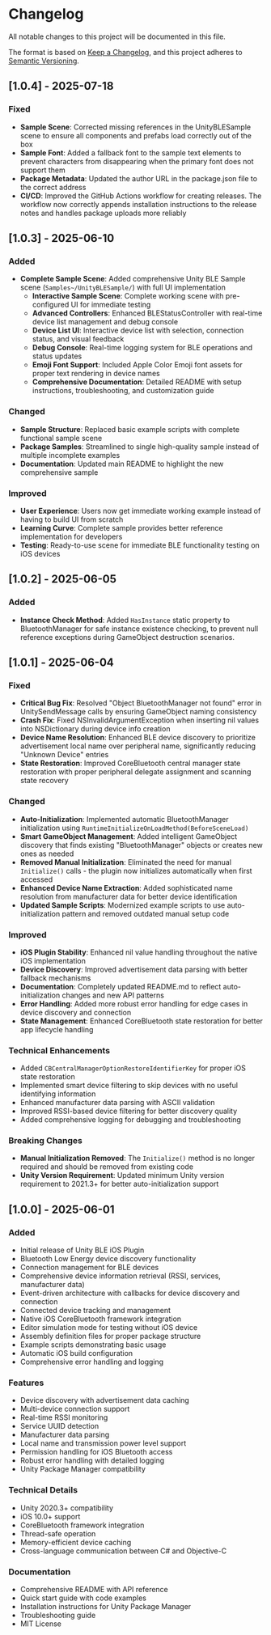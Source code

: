 # Changelog

All notable changes to this project will be documented in this file.

The format is based on [Keep a Changelog](https://keepachangelog.com/en/1.0.0/),
and this project adheres to [Semantic Versioning](https://semver.org/spec/v2.0.0.html).

## [1.0.4] - 2025-07-18

### Fixed
- **Sample Scene**: Corrected missing references in the UnityBLESample scene to ensure all components and prefabs load correctly out of the box
- **Sample Font**: Added a fallback font to the sample text elements to prevent characters from disappearing when the primary font does not support them
- **Package Metadata**: Updated the author URL in the package.json file to the correct address
- **CI/CD**: Improved the GitHub Actions workflow for creating releases. The workflow now correctly appends installation instructions to the release notes and handles package uploads more reliably

## [1.0.3] - 2025-06-10

### Added
- **Complete Sample Scene**: Added comprehensive Unity BLE Sample scene (`Samples~/UnityBLESample/`) with full UI implementation
  - **Interactive Sample Scene**: Complete working scene with pre-configured UI for immediate testing
  - **Advanced Controllers**: Enhanced BLEStatusController with real-time device list management and debug console
  - **Device List UI**: Interactive device list with selection, connection status, and visual feedback
  - **Debug Console**: Real-time logging system for BLE operations and status updates
  - **Emoji Font Support**: Included Apple Color Emoji font assets for proper text rendering in device names
  - **Comprehensive Documentation**: Detailed README with setup instructions, troubleshooting, and customization guide

### Changed
- **Sample Structure**: Replaced basic example scripts with complete functional sample scene
- **Package Samples**: Streamlined to single high-quality sample instead of multiple incomplete examples
- **Documentation**: Updated main README to highlight the new comprehensive sample

### Improved
- **User Experience**: Users now get immediate working example instead of having to build UI from scratch
- **Learning Curve**: Complete sample provides better reference implementation for developers
- **Testing**: Ready-to-use scene for immediate BLE functionality testing on iOS devices

## [1.0.2] - 2025-06-05

### Added
- **Instance Check Method**: Added `HasInstance` static property to BluetoothManager for safe instance existence checking, to prevent null reference exceptions during GameObject destruction scenarios.

## [1.0.1] - 2025-06-04

### Fixed
- **Critical Bug Fix**: Resolved "Object BluetoothManager not found" error in UnitySendMessage calls by ensuring GameObject naming consistency
- **Crash Fix**: Fixed NSInvalidArgumentException when inserting nil values into NSDictionary during device info creation
- **Device Name Resolution**: Enhanced BLE device discovery to prioritize advertisement local name over peripheral name, significantly reducing "Unknown Device" entries
- **State Restoration**: Improved CoreBluetooth central manager state restoration with proper peripheral delegate assignment and scanning state recovery

### Changed
- **Auto-Initialization**: Implemented automatic BluetoothManager initialization using `RuntimeInitializeOnLoadMethod(BeforeSceneLoad)`
- **Smart GameObject Management**: Added intelligent GameObject discovery that finds existing "BluetoothManager" objects or creates new ones as needed
- **Removed Manual Initialization**: Eliminated the need for manual `Initialize()` calls - the plugin now initializes automatically when first accessed
- **Enhanced Device Name Extraction**: Added sophisticated name resolution from manufacturer data for better device identification
- **Updated Sample Scripts**: Modernized example scripts to use auto-initialization pattern and removed outdated manual setup code

### Improved
- **iOS Plugin Stability**: Enhanced nil value handling throughout the native iOS implementation
- **Device Discovery**: Improved advertisement data parsing with better fallback mechanisms
- **Documentation**: Completely updated README.md to reflect auto-initialization changes and new API patterns
- **Error Handling**: Added more robust error handling for edge cases in device discovery and connection
- **State Management**: Enhanced CoreBluetooth state restoration for better app lifecycle handling

### Technical Enhancements
- Added `CBCentralManagerOptionRestoreIdentifierKey` for proper iOS state restoration
- Implemented smart device filtering to skip devices with no useful identifying information
- Enhanced manufacturer data parsing with ASCII validation
- Improved RSSI-based device filtering for better discovery quality
- Added comprehensive logging for debugging and troubleshooting

### Breaking Changes
- **Manual Initialization Removed**: The `Initialize()` method is no longer required and should be removed from existing code
- **Unity Version Requirement**: Updated minimum Unity version requirement to 2021.3+ for better auto-initialization support

## [1.0.0] - 2025-06-01

### Added
- Initial release of Unity BLE iOS Plugin
- Bluetooth Low Energy device discovery functionality
- Connection management for BLE devices
- Comprehensive device information retrieval (RSSI, services, manufacturer data)
- Event-driven architecture with callbacks for device discovery and connection
- Connected device tracking and management
- Native iOS CoreBluetooth framework integration
- Editor simulation mode for testing without iOS device
- Assembly definition files for proper package structure
- Example scripts demonstrating basic usage
- Automatic iOS build configuration
- Comprehensive error handling and logging

### Features
- Device discovery with advertisement data caching
- Multi-device connection support
- Real-time RSSI monitoring
- Service UUID detection
- Manufacturer data parsing
- Local name and transmission power level support
- Permission handling for iOS Bluetooth access
- Robust error handling with detailed logging
- Unity Package Manager compatibility

### Technical Details
- Unity 2020.3+ compatibility
- iOS 10.0+ support
- CoreBluetooth framework integration
- Thread-safe operation
- Memory-efficient device caching
- Cross-language communication between C# and Objective-C

### Documentation
- Comprehensive README with API reference
- Quick start guide with code examples
- Installation instructions for Unity Package Manager
- Troubleshooting guide
- MIT License
